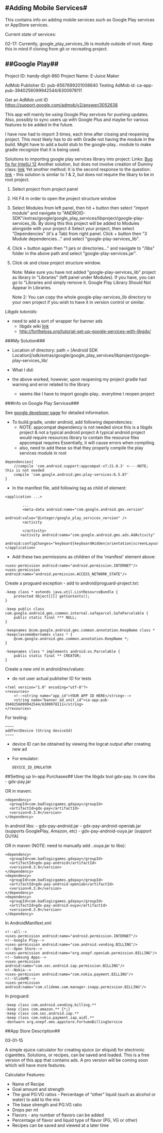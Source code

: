 #Adding Mobile Services#
----

This contains info on adding mobile services such as Google Play services or AppStore services.

Current state of services:

02-17:
Currently, google_play_services_lib is module outside of root. Keep this in mind if cloning from git or recreating project.

##Google Play##
----

Project ID: handy-digit-860
Project Name: E-Juice Maker

AdMob Publisher ID: pub-8567699201008640
Testing AdMob id: ca-app-pub-3940256099942544/6300978111

Get an AdMob unit ID https://support.google.com/admob/v2/answer/3052638

This app will mainly be using Google Play services for pushing updates. Also, possibly to sync users up with Google Plus
and maybe for various features to be added in the future.

I have now had to import 3 times, each time after closing and reopening project. This most likely has to do with Gradle
not having the module in the build. Might have to add a build stub to the google-play.. module to make gradle recognize
that it is being used.



Solutions to importing google play services library into project:
Links:
[Bug fix for IntelliJ 12](https://youtrack.jetbrains.com/issue/IDEA-96525)
Another solution, but does not involve creation of Dummy class: [link](http://devsupport.crystalsdk.com/default.asp?W217)
Yet another method:
It is the second response to the question: [link](https://stackoverflow.com/questions/14372391/java-lang-noclassdeffounderror-com-google-android-gms-rstyleable/15826818#15826818)
    - this solution is similar to 1 & 2, but does not require the libary to be in root project.

1. Select project from project panel
2. Hit F4 in order to open the project structure window
3. Select Modules from left panel, then hit + button then select "import module" and navigate to "ANDROID-SDK"/extras/google/google_play_services/libproject/google-play-services_lib. By doing this this project will be added to Modules alongside with your project
4 Select your project, then select "Dependencies" (it's a Tab) from right panel. Click + button then "3 Module dependencies..." and select "google-play-services_lib".
5. Click + button again then "1 jars or directories..." and navigate to "/libs" folder in the above path and select "google-play-services.jar".
6. Click ok and close project structure window.

    Note: Make sure you have not added "google-play-services_lib" project as library in "Libraries" (left panel under Modules).
    If you have, you can go to "Libraries and simply remove it. Google Play Library Should Not Appear In Libraries.

    Note 2: You can copy the whole google-play-services_lib directory to your own project if you wish to have it in version control or similar.


*Libgdx tutorials:*
- need to add a sort of wrapper for banner ads
    - libgdx wiki [link](https://github.com/libgdx/libgdx/wiki/Google-Mobile-Ads-in-Libgdx-%28replaces-deprecated-AdMob%29)
    - http://fortheloss.org/tutorial-set-up-google-services-with-libgdx/

###My Solution###
- Location of directory:
    path = [Android SDK Location]/sdk/extras/google/google_play_services/libproject/google-play-services_lib/

- What I did:
- the above worked, however, upon reopening my project gradle had warning and error related to the library
    - seems like I have to import google-play.. everytime I reopen project


###Info on Google Play Services###

See [google developer page](https://developer.android.com/google/play-services/index.html) for detailed information.

- To build.gradle, under android, add following dependencies:
    - NOTE: appcompat dependency is not needed since this is a libgdx project & not a typical android project
    A typical android project would require resources library to contain the resource files appcompat requires
    Essentially, it will cause errors when compiling.
    - also, need to add these so that they properly compile the play services module in root

~~~~
dependencies{
    //compile 'com.android.support:appcompat-v7:21.0.3' <----NOTE; this is not needed
    compile 'com.google.android.gms:play-services:6.5.87'
}
~~~~

- In the manifest file, add following tag as child of <application> element:

~~~~
<application ...>

        ...
        <meta-data android:name="com.google.android.gms.version"
                           android:value="@integer/google_play_services_version" />
        <activity

        </activity>
       <activity android:name="com.google.android.gms.ads.AdActivity"
       android:configChanges="keyboard|keyboardHidden|orientation|screenLayout|uiMode|screenSize|smallestScreenSize"/>
</application>

~~~~

- Add these two permissions as children of the 'manifest' element above:

~~~~
<uses-permission android:name="android.permission.INTERNET"/>
<uses-permission android:name="android.permission.ACCESS_NETWORK_STATE"/>
~~~~

Create a proguard exception - add to android/proguard-project.txt:

~~~~
-keep class * extends java.util.ListResourceBundle {
    protected Object[][] getContents();
}

-keep public class com.google.android.gms.common.internal.safeparcel.SafeParcelable {
    public static final *** NULL;
}

-keepnames @com.google.android.gms.common.annotation.KeepName class *
-keepclassmembernames class * {
    @com.google.android.gms.common.annotation.KeepName *;
}

-keepnames class * implements android.os.Parcelable {
    public static final ** CREATOR;
}
~~~~

Create a new xml in android/res/values:
- do not user actual publisher ID for tests

~~~~
<?xml version="1.0" encoding="utf-8"?>
<resources>
    <!--<string name="app_id">YOUR APP ID HERE</string>-->
    <string name="banner_ad_unit_id">ca-app-pub-3940256099942544/6300978111</string>
</resources>
~~~~

For testing:

    ~~~~
    addTestDevice (String deviceId)
    ~~~~

- device ID can be obtained by viewing the logcat output after creating new ad
- For emulator:

    ~~~~
    DEVICE_ID_EMULATOR
    ~~~~


##Setting up In-app Purchases##
User the libgdx tool gdx-pay.
In core libs
    - gdx-pay.jar

OR in maven:

    <dependency>
      <groupId>com.badlogicgames.gdxpay</groupId>
      <artifactId>gdx-pay</artifactId>
      <version>0.3.0</version>
    </dependency>



In android libs:
    - gdx-pay-android.jar
    - gdx-pay-android-openiab.jar (supports GooglePlay, Amazon, etc)
    - gdx-pay-android-ouya.jar (support OUYA)

OR in maven (NOTE: need to manually add ..ouya.jar to libs):

    <dependency>
      <groupId>com.badlogicgames.gdxpay</groupId>
      <artifactId>gdx-pay-android</artifactId>
      <version>0.3.0</version>
    </dependency>
    <dependency>
      <groupId>com.badlogicgames.gdxpay</groupId>
      <artifactId>gdx-pay-android-openiab</artifactId>
      <version>0.3.0</version>
    </dependency>
    <dependency>
      <groupId>com.badlogicgames.gdxpay</groupId>
      <artifactId>gdx-pay-android-ouya</artifactId>
      <version>0.3.0</version>
    </dependency>

In AndroidManifext.xml

    <!--all-->
    <uses-permission android:name="android.permission.INTERNET"/>
    <!--Google Play-->
    <uses-permission android:name="com.android.vending.BILLING"/>
    <!--Open Store-->
    <uses-permission android:name="org.onepf.openiab.permission.BILLING"/>
    <!--Samsung Apps-->
    <uses-permission android:name="com.sec.android.iap.permission.BILLING"/>
    <!--Nokia-->
    <uses-permission android:name="com.nokia.payment.BILLING"/>
    <!--SlideME-->
    <uses-permission android:name="com.slideme.sam.manager.inapp.permission.BILLING"/>

In proguard:
    
    -keep class com.android.vending.billing.**
    -keep class com.amazon.** {*;}
    -keep class com.sec.android.iap.**
    -keep class com.nokia.payment.iap.aidl.**
    -dontwarn org.onepf.oms.appstore.FortumoBillingService

##App Store Description##

03-01-15

A simple ejuice calculator for creating ejuice (or eliquid) for electronic cigarettes. Solutions, or recipes, can be saved and loaded. This is a free version of this app that contains ads. A pro version will be coming soon which will have more features.

Calculator Features:
- Name of Recipe
- Goal amount and strength
- The goal PG:VG ratios - Percentage of “other” liquid (such as alcohol or water) to add to the mix
- The base strength and PG:VG ratio
- Drops per ml
- Flavors - any number of flavors can be added
- Percentage of flavor and liquid type of flavor (PG, VG or other)
- Recipes can be saved and viewed at a later time